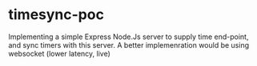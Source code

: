 # timesync-poc
Implementing a simple Express Node.Js server to supply time end-point, and sync timers with this server.
A better implemenration would be using websocket (lower latency, live)

